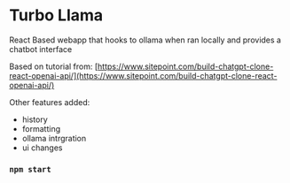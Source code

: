 # Turbo Llama

React Based webapp that hooks to ollama when ran locally and provides a chatbot interface 

Based on tutorial from: [https://www.sitepoint.com/build-chatgpt-clone-react-openai-api/](https://www.sitepoint.com/build-chatgpt-clone-react-openai-api/)

Other features added:

- history
- formatting
- ollama intrgration
- ui changes

### `npm start`
